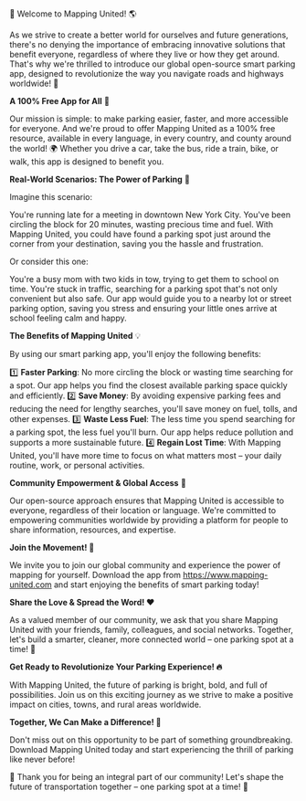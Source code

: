 🚀 Welcome to Mapping United! 🌎

As we strive to create a better world for ourselves and future generations, there's no denying the importance of embracing innovative solutions that benefit everyone, regardless of where they live or how they get around. That's why we're thrilled to introduce our global open-source smart parking app, designed to revolutionize the way you navigate roads and highways worldwide! 🚗

**A 100% Free App for All** 🎉

Our mission is simple: to make parking easier, faster, and more accessible for everyone. And we're proud to offer Mapping United as a 100% free resource, available in every language, in every country, and county around the world! 🌍 Whether you drive a car, take the bus, ride a train, bike, or walk, this app is designed to benefit you.

**Real-World Scenarios: The Power of Parking** 📍

Imagine this scenario:

You're running late for a meeting in downtown New York City. You've been circling the block for 20 minutes, wasting precious time and fuel. With Mapping United, you could have found a parking spot just around the corner from your destination, saving you the hassle and frustration.

Or consider this one:

You're a busy mom with two kids in tow, trying to get them to school on time. You're stuck in traffic, searching for a parking spot that's not only convenient but also safe. Our app would guide you to a nearby lot or street parking option, saving you stress and ensuring your little ones arrive at school feeling calm and happy.

**The Benefits of Mapping United** 💡

By using our smart parking app, you'll enjoy the following benefits:

1️⃣ **Faster Parking**: No more circling the block or wasting time searching for a spot. Our app helps you find the closest available parking space quickly and efficiently.
2️⃣ **Save Money**: By avoiding expensive parking fees and reducing the need for lengthy searches, you'll save money on fuel, tolls, and other expenses.
3️⃣ **Waste Less Fuel**: The less time you spend searching for a parking spot, the less fuel you'll burn. Our app helps reduce pollution and supports a more sustainable future.
4️⃣ **Regain Lost Time**: With Mapping United, you'll have more time to focus on what matters most – your daily routine, work, or personal activities.

**Community Empowerment & Global Access** 🌈

Our open-source approach ensures that Mapping United is accessible to everyone, regardless of their location or language. We're committed to empowering communities worldwide by providing a platform for people to share information, resources, and expertise.

**Join the Movement! 🚀**

We invite you to join our global community and experience the power of mapping for yourself. Download the app from https://www.mapping-united.com and start enjoying the benefits of smart parking today!

**Share the Love & Spread the Word! ❤️**

As a valued member of our community, we ask that you share Mapping United with your friends, family, colleagues, and social networks. Together, let's build a smarter, cleaner, more connected world – one parking spot at a time! 🌈

**Get Ready to Revolutionize Your Parking Experience! 🔥**

With Mapping United, the future of parking is bright, bold, and full of possibilities. Join us on this exciting journey as we strive to make a positive impact on cities, towns, and rural areas worldwide.

**Together, We Can Make a Difference! 🌟**

Don't miss out on this opportunity to be part of something groundbreaking. Download Mapping United today and start experiencing the thrill of parking like never before!

🎉 Thank you for being an integral part of our community! Let's shape the future of transportation together – one parking spot at a time! 🚀